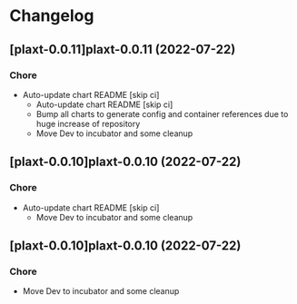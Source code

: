 # Changelog



## [plaxt-0.0.11]plaxt-0.0.11 (2022-07-22)

### Chore

- Auto-update chart README [skip ci]
  - Auto-update chart README [skip ci]
  - Bump all charts to generate config and container references due to huge increase of repository
  - Move Dev to incubator and some cleanup




## [plaxt-0.0.10]plaxt-0.0.10 (2022-07-22)

### Chore

- Auto-update chart README [skip ci]
  - Move Dev to incubator and some cleanup




## [plaxt-0.0.10]plaxt-0.0.10 (2022-07-22)

### Chore

- Move Dev to incubator and some cleanup
